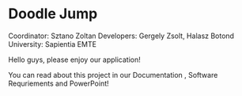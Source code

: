 # Doodle Jump

Coordinator: Sztano Zoltan
Developers: Gergely Zsolt, Halasz Botond
University: Sapientia EMTE

Hello guys, please enjoy our application!

You can read about this project in our Documentation , Software Requriements and PowerPoint!

